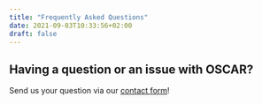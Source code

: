 ```yaml
---
title: "Frequently Asked Questions"
date: 2021-09-03T10:33:56+02:00
draft: false
---
```


<!-- {{< toc >}} -->

## Having a question or an issue with OSCAR?

Send us your question via our [contact form](/#contact)!